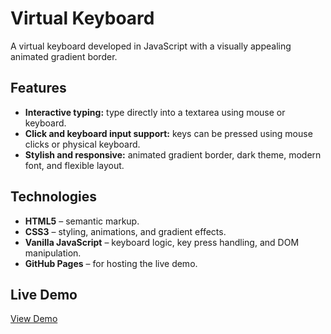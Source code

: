 # Virtual Keyboard

A virtual keyboard developed in JavaScript with a visually appealing animated gradient border.

## Features
- **Interactive typing:** type directly into a textarea using mouse or keyboard.
- **Click and keyboard input support:** keys can be pressed using mouse clicks or physical keyboard.
- **Stylish and responsive:** animated gradient border, dark theme, modern font, and flexible layout.

## Technologies
- **HTML5** – semantic markup.
- **CSS3** – styling, animations, and gradient effects.
- **Vanilla JavaScript** – keyboard logic, key press handling, and DOM manipulation.
- **GitHub Pages** – for hosting the live demo.

## Live Demo
[View Demo](https://oksana-svynarova.github.io/virtual-keyboard/index.html)
